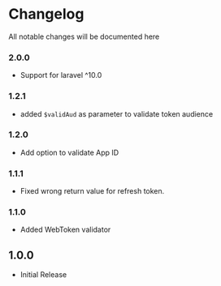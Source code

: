 # Changelog

All notable changes will be documented here

### 2.0.0
- Support for laravel ^10.0

### 1.2.1
- added `$validAud` as parameter to validate token audience

### 1.2.0
- Add option to validate App ID

### 1.1.1
- Fixed wrong return value for refresh token.

### 1.1.0
- Added WebToken validator

## 1.0.0
- Initial Release
